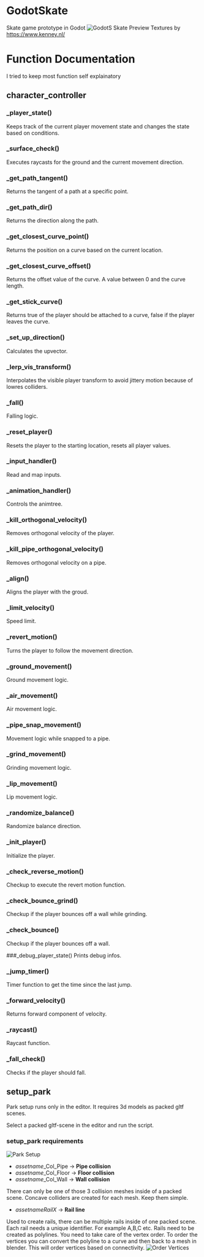 # GodotSkate
Skate game prototype in Godot
![GodotS Skate Preview](/img/preview.png)
Textures by https://www.kenney.nl/

# Function Documentation
I tried to keep most function self explainatory

## character_controller

### _player_state()
Keeps track of the current player movement state and changes the state based on conditions.

### _surface_check()
Executes raycasts for the ground and the current movement direction.

### _get_path_tangent()
Returns the tangent of a path at a specific point.

### _get_path_dir()
Returns the direction along the path.

### _get_closest_curve_point()
Returns the position on a curve based on the current location.

### _get_closest_curve_offset()
Returns the offset value of the curve. A value between 0 and the curve length.

### _get_stick_curve()
Returns true of the player should be attached to a curve, false if the player leaves the curve.

### _set_up_direction()
Calculates the upvector.

### _lerp_vis_transform()
Interpolates the visible player transform to avoid jittery motion because of lowres colliders.

### _fall()
Falling logic.

### _reset_player()
Resets the player to the starting location, resets all player values.

### _input_handler()
Read and map inputs.

### _animation_handler()
Controls the animtree.

### _kill_orthogonal_velocity()
Removes orthogonal velocity of the player.

### _kill_pipe_orthogonal_velocity()
Removes orthogonal velocity on a pipe.

### _align()
Aligns the player with the groud.

### _limit_velocity()
Speed limit.

### _revert_motion()
Turns the player to follow the movement direction.

### _ground_movement()
Ground movement logic.

### _air_movement()
Air movement logic.

### _pipe_snap_movement()
Movement logic while snapped to a pipe.

### _grind_movement()
Grinding movement logic.

### _lip_movement()
Lip movement logic.

### _randomize_balance()
Randomize balance direction.

### _init_player()
Initialize the player.

### _check_reverse_motion()
Checkup to execute the revert motion function.

### _check_bounce_grind()
Checkup if the player bounces off a wall while grinding.

### _check_bounce()
Checkup if the player bounces off a wall.

###_debug_player_state()
Prints debug infos.

### _jump_timer()
Timer function to get the time since the last jump.

### _forward_velocity()
Returns forward component of velocity.

### _raycast()
Raycast function.

### _fall_check()
Checks if the player should fall.

## setup_park

Park setup runs only in the editor. It requires 3d models as packed gltf scenes.

Select a packed gltf-scene in the editor and run the script.

### setup_park requirements
![Park Setup](/img/parksetup.png)

- *assetname*_Col_Pipe -> **Pipe collision**
- *assetname*_Col_Floor -> **Floor collision**
- *assetname*_Col_Wall -> **Wall collision**

There can only be one of those 3 collision meshes inside of a packed scene. Concave colliders are created for each mesh. Keep them simple.

- *assetname*_Rail_*X* -> **Rail line**

Used to create rails, there can be multiple rails inside of one packed scene. Each rail needs a unique identifier. For example A,B,C etc. Rails need to be created as polylines. You need to take care of the vertex order. 
To order the vertices you can convert the polyline to a curve and then back to a mesh in blender. This will order vertices based on connectivity.
![Order Vertices](/img/vertexorder.png)
